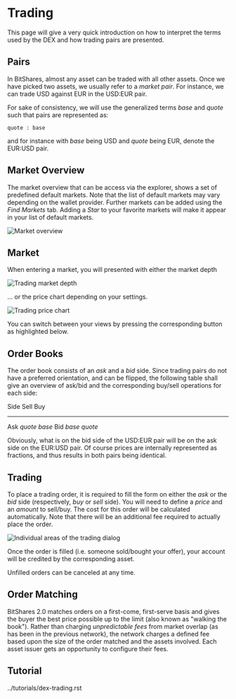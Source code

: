 Trading
=======

This page will give a very quick introduction on how to interpret the
terms used by the DEX and how trading pairs are presented.

Pairs
-----

In BitShares, almost any asset can be traded with all other assets. Once
we have picked two assets, we usually refer to a *market pair*. For
instance, we can trade USD against EUR in the USD:EUR pair.

For sake of consistency, we will use the generalized terms *base* and
*quote* such that pairs are represented as:

    quote : base

and for instance with *base* being USD and *quote* being EUR, denote the
EUR:USD pair.

Market Overview
---------------

The market overview that can be access via the explorer, shows a set of
predefined default markets. Note that the list of default markets may
vary depending on the wallet provider. Further markets can be added
using the *Find Markets* tab. Adding a *Star* to your favorite markets
will make it appear in your list of default markets.

![Market overview](../user_guide/dex-trading-markets.png)

Market
------

When entering a market, you will presented with either the market depth

![Trading market depth](../user_guide/dex-trading-overview.png)

... or the price chart depending on your settings.

![Trading price chart](../user_guide/dex-trading-price-chart.png)

You can switch between your views by pressing the corresponding button
as highlighted below.

Order Books
-----------

The order book consists of an *ask* and a *bid* side. Since trading
pairs do not have a preferred orientation, and can be flipped, the
following table shall give an overview of ask/bid and the corresponding
buy/sell operations for each side:

  Side          Sell       Buy
  ------------- ---------- ----------
  Ask           *quote*    *base*
  Bid           *base*     *quote*

Obviously, what is on the bid side of the USD:EUR pair will be on the
ask side on the EUR:USD pair. Of course prices are internally
represented as fractions, and thus results in both pairs being
identical.

Trading
-------

To place a trading order, it is required to fill the form on either the
*ask* or the *bid* side (respectively, *buy* or *sell* side). You will
need to define a *price* and an *amount* to sell/buy. The cost for this
order will be calculated automatically. Note that there will be an
additional fee required to actually place the order.

![Individual areas of the trading dialog](../user_guide/dex-trading-explained.png)

Once the order is filled (i.e. someone sold/bought your offer), your
account will be credited by the corresponding asset.

Unfilled orders can be canceled at any time.

Order Matching
--------------

BitShares 2.0 matches orders on a first-come, first-serve basis and
gives the buyer the best price possible up to the limit (also known as
"walking the book"). Rather than charging *unpredictable fees* from
market overlap (as has been in the previous network), the network
charges a defined fee based upon the size of the order matched and the
assets involved. Each asset issuer gets an opportunity to configure
their fees.

Tutorial
--------

../tutorials/dex-trading.rst

